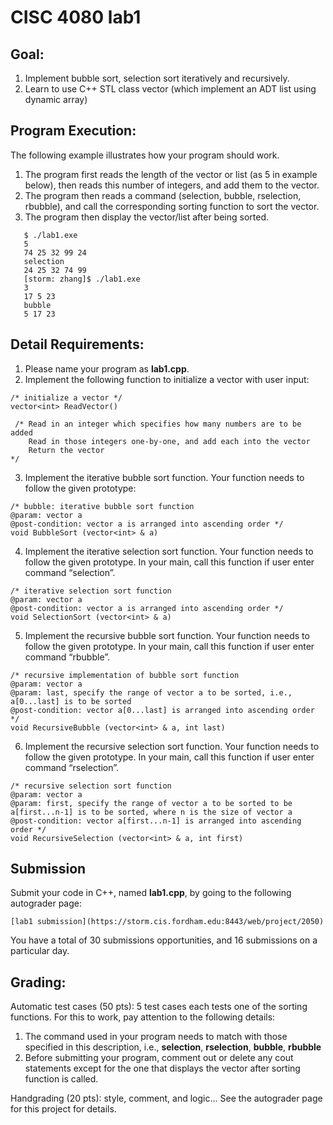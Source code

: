 # CISC 4080 lab1

## Goal:

1. Implement bubble sort, selection sort iteratively and recursively.
2. Learn to use C++ STL class vector (which implement an ADT list using dynamic array) 

## Program Execution:

The following example illustrates how your program should work.
1. The program first reads the length of the vector or list (as 5 in example below), then reads this number of integers, and add them to the vector.
2. The program then reads a command (selection, bubble, rselection, rbubble), and call the corresponding sorting function to sort the vector.
3. The program then display the vector/list after being sorted.

```
   $ ./lab1.exe 
   5
   74 25 32 99 24
   selection
   24 25 32 74 99
   [storm: zhang]$ ./lab1.exe
   3
   17 5 23
   bubble
   5 17 23
```

## Detail Requirements:
1. Please name your program as **lab1.cpp**. 
2. Implement the following function to initialize a vector with user input:
```
/* initialize a vector */
vector<int> ReadVector()

 /* Read in an integer which specifies how many numbers are to be added
    Read in those integers one-by-one, and add each into the vector
    Return the vector
*/
```
3. Implement the iterative bubble sort function. Your function needs to follow the given prototype:
```
/* bubble: iterative bubble sort function
@param: vector a 
@post-condition: vector a is arranged into ascending order */
void BubbleSort (vector<int> & a)
```

4. Implement the iterative selection sort function. Your function needs to follow the given prototype. In your main, call this function if user enter command “selection”.
```
/* iterative selection sort function
@param: vector a
@post-condition: vector a is arranged into ascending order */
void SelectionSort (vector<int> & a)
```

5. Implement the recursive bubble sort function. Your function needs to follow the given prototype. In your main, call this function if user enter command “rbubble”.
```
/* recursive implementation of bubble sort function
@param: vector a
@param: last, specify the range of vector a to be sorted, i.e., a[0...last] is to be sorted
@post-condition: vector a[0...last] is arranged into ascending order */
void RecursiveBubble (vector<int> & a, int last)
```

6. Implement the recursive selection sort function. Your function needs to follow the given prototype. In your main, call this function if user enter command “rselection”.
```
/* recursive selection sort function
@param: vector a
@param: first, specify the range of vector a to be sorted to be a[first...n-1] is to be sorted, where n is the size of vector a
@post-condition: vector a[first...n-1] is arranged into ascending order */
void RecursiveSelection (vector<int> & a, int first)
```

## Submission

Submit your code in C++, named **lab1.cpp**, by going to the following autograder page:
```
[lab1 submission](https://storm.cis.fordham.edu:8443/web/project/2050)
```

You have a total of 30 submissions opportunities, and 16 submissions on a particular day.


## Grading:

Automatic test cases (50 pts): 5 test cases each tests one of the sorting functions. 
For this to work, pay attention to the following details:

1. The command used in your program needs to match with those specified in this description, i.e., **selection**, **rselection**, **bubble**, **rbubble**
2. Before submitting your program, comment out or delete any cout statements except for the one that displays the vector after sorting function is called.

Handgrading (20 pts): style, comment, and logic...
See the autograder page for this project for details.

